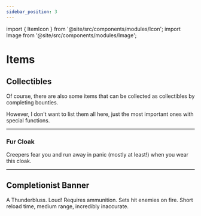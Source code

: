 ```yaml
---
sidebar_position: 3
---
```


import { ItemIcon } from '@site/src/components/modules/Icon';
import Image from '@site/src/components/modules/Image';

# Items
## Collectibles
Of course, there are also some items that can be collected as collectibles by completing bounties.

However, I don't want to list them all here, just the most important ones with special functions.

***

### Fur Cloak
<ItemIcon modId="wildernature" imageId="fur_cloak.png" description="Available by completing certain bounties." />
Creepers fear you and run away in panic (mostly at least!) when you wear this cloak.

***

## Completionist Banner
<ItemIcon modId="wildernature" imageId="blunderbuss.png" description="Available by completing certain bounties." />
A Thunderbluss. Loud! Requires ammunition. Sets hit enemies on fire. Short reload time, medium range, incredibly inaccurate.